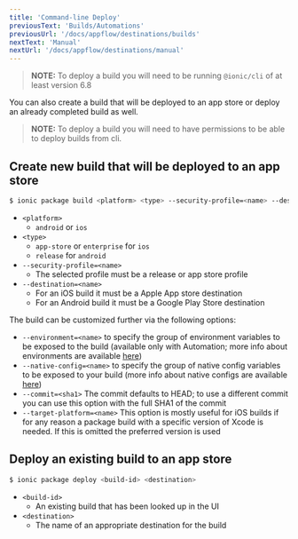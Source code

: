 ```yaml
---
title: 'Command-line Deploy'
previousText: 'Builds/Automations'
previousUrl: '/docs/appflow/destinations/builds'
nextText: 'Manual'
nextUrl: '/docs/appflow/destinations/manual'
---
```

> **NOTE:** To deploy a build you will need to be running `@ionic/cli` of at least version 6.8

You can also create a build that will be deployed to an app store or deploy an already completed build as well.

> **NOTE:** To deploy a build you will need to have permissions to be able to deploy builds from cli.

## Create new build that will be deployed to an app store

```bash
$ ionic package build <platform> <type> --security-profile=<name> --destination=<name>
```

- `<platform>`
  - `android` or `ios`
- `<type>`
  - `app-store` or `enterprise` for `ios`
  - `release` for `android`
- `--security-profile=<name>`
  - The selected profile must be a release or app store profile
- `--destination=<name>`
  - For an iOS build it must be a Apple App store destination
  - For an Android build it must be a Google Play Store destination

The build can be customized further via the following options:

- `--environment=<name>` to specify the group of environment variables to be exposed to the build
(available only with Automation; more info about environments are available [here](/docs/appflow/environments/))
- `--native-config=<name>` to specify the group of native config variables to be exposed to your
build (more info about native configs are available [here](/docs/appflow/package/intro/#native-configs))
- `--commit=<sha1>` The commit defaults to HEAD; to use a different commit you can use this option
with the full SHA1 of the commit
- `--target-platform=<name>` This option is mostly useful for iOS builds if for any reason a package build with a
specific version of Xcode is needed. If this is omitted the preferred version is used

## Deploy an existing build to an app store

```bash
$ ionic package deploy <build-id> <destination>
```

- `<build-id>`
  - An existing build that has been looked up in the UI
- `<destination>`
  - The name of an appropriate destination for the build
